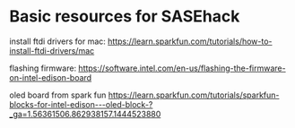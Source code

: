 
# Basic resources for SASEhack


install ftdi drivers for mac:
https://learn.sparkfun.com/tutorials/how-to-install-ftdi-drivers/mac

flashing firmware:
https://software.intel.com/en-us/flashing-the-firmware-on-intel-edison-board


oled board from spark fun
https://learn.sparkfun.com/tutorials/sparkfun-blocks-for-intel-edison---oled-block-?_ga=1.56361506.862938157.1444523880
